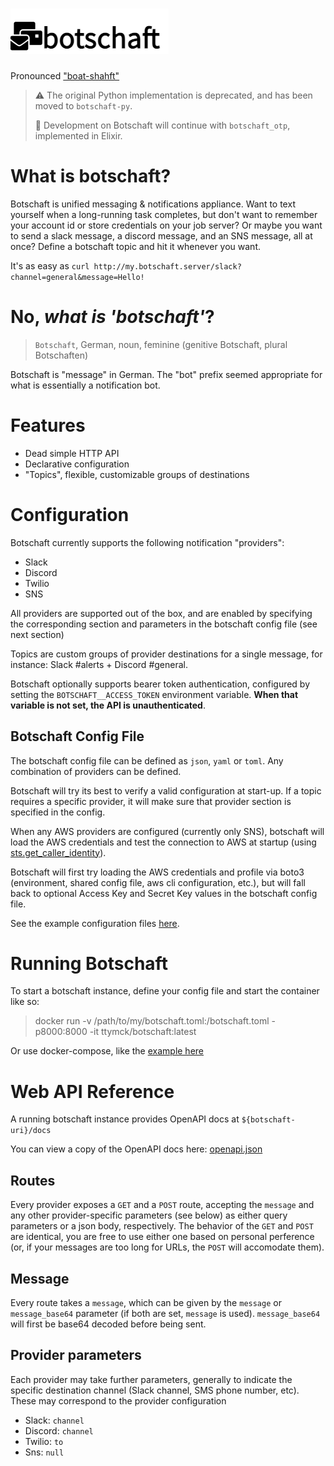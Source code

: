 # ![logo](docs/logo.png)

Pronounced ["boat-shahft"](https://forvo.com/word/botschaft/)

> :warning: The original Python implementation is deprecated, and has been moved to `botschaft-py`.
>
> :construction: Development on Botschaft will continue with `botschaft_otp`, implemented in Elixir.

# What is botschaft?

Botschaft is unified messaging & notifications appliance. Want to text yourself when a long-running task completes, but don't want to remember your account id or store credentials on your job server? Or maybe you want to send a slack message, a discord message, and an SNS message, all at once? Define a botschaft topic and hit it whenever you want.

It's as easy as `curl http://my.botschaft.server/slack?channel=general&message=Hello!`

# No, _what is 'botschaft'_?

> `Botschaft`, German, noun, feminine (genitive Botschaft, plural Botschaften)

Botschaft is "message" in German. The "bot" prefix seemed appropriate for what is essentially a notification bot.

# Features

- Dead simple HTTP API
- Declarative configuration
- "Topics", flexible, customizable groups of destinations

# Configuration

Botschaft currently supports the following notification "providers":

- Slack
- Discord
- Twilio
- SNS

All providers are supported out of the box, and are enabled by specifying the corresponding section and parameters in the botschaft config file (see next section)

Topics are custom groups of provider destinations for a single message, for instance: Slack #alerts + Discord #general.

Botschaft optionally supports bearer token authentication, configured by setting the `BOTSCHAFT__ACCESS_TOKEN` environment variable. **When that variable is not set, the API is unauthenticated**.

## Botschaft Config File

The botschaft config file can be defined as `json`, `yaml` or `toml`. Any combination of providers can be defined.

Botschaft will try its best to verify a valid configuration at start-up. If a topic requires a specific provider, it will make sure that provider section is specified in the config.

When any AWS providers are configured (currently only SNS), botschaft will load the AWS credentials and test the connection to AWS at startup (using [sts.get_caller_identity](https://docs.aws.amazon.com/cli/latest/reference/sts/get-caller-identity.html)).

Botschaft will first try loading the AWS credentials and profile via boto3 (environment, shared config file, aws cli configuration, etc.), but will fall back to optional Access Key and Secret Key values in the botschaft config file.

See the example configuration files [here](/example).


# Running Botschaft

To start a botschaft instance, define your config file and start the container like so:

> docker run -v /path/to/my/botschaft.toml:/botschaft.toml -p8000:8000 -it ttymck/botschaft:latest

Or use docker-compose, like the [example here](/example/docker-compose.yaml)

# Web API Reference

A running botschaft instance provides OpenAPI docs at `${botschaft-uri}/docs`

You can view a copy of the OpenAPI docs here: [openapi.json](/botschaft-py/example/openapi.json)

## Routes

Every provider exposes a `GET` and a `POST` route, accepting the `message` and any other provider-specific parameters (see below) as either query parameters or a json body, respectively. The behavior of the `GET` and `POST` are identical, you are free to use either one based on personal perference (or, if your messages are too long for URLs, the `POST` will accomodate them).

## Message

Every route takes a `message`, which can be given by the `message` or `message_base64` parameter (if both are set, `message` is used). `message_base64` will first be base64 decoded before being sent.

## Provider parameters

Each provider may take further parameters, generally to indicate the specific destination channel (Slack channel, SMS phone number, etc). These may correspond to the provider configuration

- Slack: `channel`
- Discord: `channel`
- Twilio: `to`
- Sns: `null`


